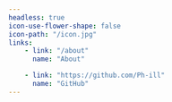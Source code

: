 ```yaml
---
headless: true
icon-use-flower-shape: false
icon-path: "/icon.jpg"
links:
    - link: "/about"
      name: "About"

    - link: "https://github.com/Ph-ill"
      name: "GitHub"
---
```

